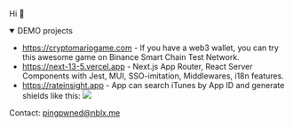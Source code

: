 <div>
    <p>Hi 👋</p>
    <details open>
        <summary>DEMO projects</summary>
        <ul>
        <li><a href="https://cryptomariogame.com">https://cryptomariogame.com</a> - If you have a web3 wallet, you can try this awesome game on Binance Smart Chain Test Network.</li>
        <li><a href="https://next-13-5.vercel.app">https://next-13-5.vercel.app</a> - Next.js App Router, React Server Components with Jest, MUI, SSO-imitation, Middlewares, i18n features.</li>
        <li><a href="https://rateinsight.app">https://rateinsight.app</a> - App can search iTunes by App ID and generate shields like this: <a href="https://apps.apple.com/us/app/tiktok/id835599320"><img src="https://img.shields.io/badge/dynamic/json?color=blue&label=TikTok%20Rating&query=rating&url=https%3A%2F%2Fwww.rateinsight.app%2Fapi%2Fshield?appId=835599320" /></a></li>
        </ul>
    </details>

</div>

<p>Contact: <a href="mailto:pingpwned@nblx.me">pingpwned@nblx.me</a></p>
